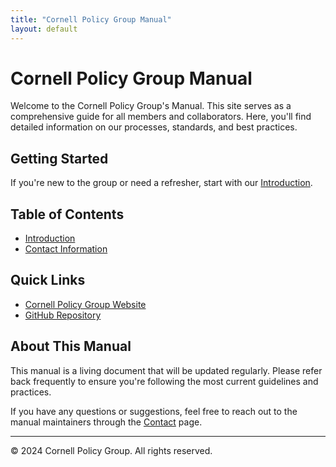 ```yaml
---
title: "Cornell Policy Group Manual"
layout: default
---
```


# Cornell Policy Group Manual

Welcome to the Cornell Policy Group's Manual. This site serves as a comprehensive guide for all members and collaborators. Here, you'll find detailed information on our processes, standards, and best practices.

## Getting Started

If you're new to the group or need a refresher, start with our [Introduction](/docs/intro.md).

## Table of Contents

- [Introduction](/docs/intro.md)
- [Contact Information](/docs/contact.md)

## Quick Links

- [Cornell Policy Group Website](https://www.cornellpolicygroup.org)
- [GitHub Repository](https://github.com/cornellpolicygroup/cornellpolicygroup.github.io)

## About This Manual

This manual is a living document that will be updated regularly. Please refer back frequently to ensure you're following the most current guidelines and practices.

If you have any questions or suggestions, feel free to reach out to the manual maintainers through the [Contact](/docs/contact.md) page.

---

&copy; 2024 Cornell Policy Group. All rights reserved.
